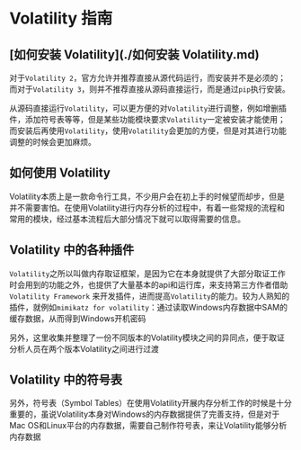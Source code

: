 # Volatility 指南

## [如何安装 Volatility](./如何安装 Volatility.md)

对于`Volatility 2`，官方允许并推荐直接从源代码运行，而安装并不是必须的；而对于`Volatility 3`，则并不推荐直接从源码直接运行，而是通过`pip`执行安装。

从源码直接运行`Volatility`，可以更方便的对`Volatility`进行调整，例如增删插件，添加符号表等等，但是某些功能模块要求`Volatility`一定被安装才能使用；而安装后再使用`Volatility`，使用`Volatility`会更加的方便，但是对其进行功能调整的时候会更加麻烦。

## 如何使用 Volatility

Volatility本质上是一款命令行工具，不少用户会在初上手的时候望而却步，但是并不需要害怕。在使用Volatility进行内存分析的过程中，有着一些常规的流程和常用的模块，经过基本流程后大部分情况下就可以取得需要的信息。

## Volatility 中的各种插件

`Volatility`之所以叫做内存取证框架，是因为它在本身就提供了大部分取证工作时会用到的功能之外，也提供了大量基本的api和运行库，来支持第三方作者借助`Volatility Framework` 来开发插件，进而提高`Volatility`的能力。较为人熟知的插件，就例如`mimikatz for volatility`：通过读取Windows内存数据中SAM的缓存数据，从而得到Windows开机密码

另外，这里收集并整理了一份不同版本的Volatility模块之间的异同点，便于取证分析人员在两个版本Volatility之间进行过渡

## Volatility 中的符号表

另外，符号表（Symbol Tables）在使用Volatility开展内存分析工作的时候是十分重要的，虽说Volatility本身对Windows的内存数据提供了完善支持，但是对于Mac OS和Linux平台的内存数据，需要自己制作符号表，来让Volatility能够分析内存数据

